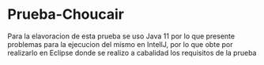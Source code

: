 # Prueba-Choucair
Para la elavoracion de esta prueba se uso Java 11 por lo que presente problemas para la ejecucion del mismo en IntellJ, por lo que obte por realizarlo en Eclipse donde se realizo a cabalidad los requisitos de la prueba 
